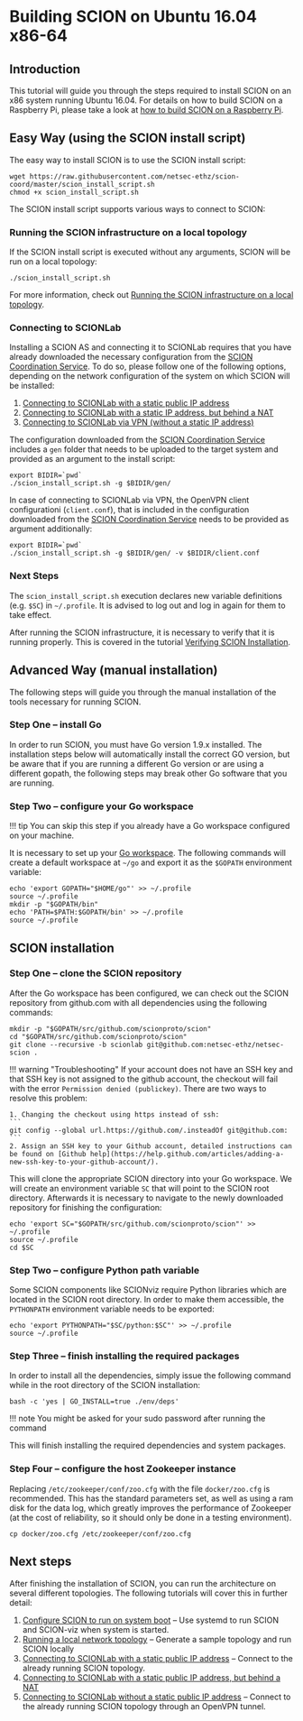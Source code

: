 # Building SCION on Ubuntu 16.04 x86-64

## Introduction

This tutorial will guide you through the steps required to install SCION on an x86 system running Ubuntu 16.04. For details on how to build SCION on a Raspberry Pi, please take a look at [how to build SCION on a Raspberry Pi](rpi_ubuntu.md).

## Easy Way (using the SCION install script)

The easy way to install SCION is to use the SCION install script:

```shell
wget https://raw.githubusercontent.com/netsec-ethz/scion-coord/master/scion_install_script.sh
chmod +x scion_install_script.sh
```

The SCION install script supports various ways to connect to SCION:

### Running the SCION infrastructure on a local topology

If the SCION install script is executed without any arguments, SCION will be run on a local topology:

```shell
./scion_install_script.sh
```

For more information, check out [Running the SCION infrastructure on a local topology](/general_scion_configuration/local_top/).

### Connecting to SCIONLab

Installing a SCION AS and connecting it to SCIONLab requires that you have already downloaded the necessary configuration from the [SCION Coordination Service](https://www.scionlab.org/). To do so, please follow one of the following options, depending on the network configuration of the system on which SCION will be installed:

1. [Connecting to SCIONLab with a static public IP address](/general_scion_configuration/public_ip/)
1. [Connecting to SCIONLab with a static IP address, but behind a NAT](/general_scion_configuration/public_ip_nat/)
1. [Connecting to SCIONLab via VPN (without a static IP address)](/general_scion_configuration/vpn_setup/)

The configuration downloaded from the [SCION Coordination Service](https://www.scionlab.org/) includes a `gen` folder that needs to be uploaded to the target system and provided as an argument to the install script:

```shell
export BIDIR=`pwd`
./scion_install_script.sh -g $BIDIR/gen/
```

In case of connecting to SCIONLab via VPN, the OpenVPN client configurationi (`client.conf`), that is included in the configuration downloaded from the [SCION Coordination Service](https://www.scionlab.org/) needs to be provided as argument additionally:

```shell
export BIDIR=`pwd`
./scion_install_script.sh -g $BIDIR/gen/ -v $BIDIR/client.conf
```

### Next Steps

The `scion_install_script.sh` execution declares new variable definitions (e.g. `$SC`) in `~/.profile`. It is advised to log out and log in again for them to take effect.

After running the SCION infrastructure, it is necessary to verify that it is running properly. This is covered in the tutorial [Verifying SCION Installation](/general_scion_configuration/verifying_scion_installation/).

## Advanced Way (manual installation)

The following steps will guide you through the manual installation of the tools necessary for running SCION. 

### Step One &ndash; install Go

In order to run SCION, you must have Go version 1.9.x installed. The installation steps below will automatically install the correct GO version, but be aware that if you are running a different Go version or are using a different gopath, the following steps may break other Go software that you are running.

### Step Two &ndash; configure your Go workspace

!!! tip
    You can skip this step if you already have a Go workspace configured on your machine.

It is necessary to set up your [Go workspace](https://golang.org/doc/code.html#GOPATH "Go workspace"). The following commands will create a default workspace at `~/go` and export it as the `$GOPATH` environment variable:

```shell
echo 'export GOPATH="$HOME/go"' >> ~/.profile
source ~/.profile
mkdir -p "$GOPATH/bin"
echo 'PATH=$PATH:$GOPATH/bin' >> ~/.profile
source ~/.profile
```

## SCION installation

### Step One &ndash; clone the SCION repository

After the Go workspace has been configured, we can check out the SCION repository from github.com with all dependencies using the following commands:

```shell
mkdir -p "$GOPATH/src/github.com/scionproto/scion"
cd "$GOPATH/src/github.com/scionproto/scion"
git clone --recursive -b scionlab git@github.com:netsec-ethz/netsec-scion .
```

!!! warning "Troubleshooting"
    If your account does not have an SSH key and that SSH key is not assigned to the github account, the checkout will fail with the error `Permission denied (publickey)`. There are two ways to resolve this problem:

    1. Changing the checkout using https instead of ssh:
    ```
    git config --global url.https://github.com/.insteadOf git@github.com:
    ```
    2. Assign an SSH key to your Github account, detailed instructions can be found on [Github help](https://help.github.com/articles/adding-a-new-ssh-key-to-your-github-account/).

This will clone the appropriate SCION directory into your Go workspace. We will create an environment variable `SC` that will point to the SCION root directory. Afterwards it is necessary to navigate to the newly downloaded repository for finishing the configuration:

```shell
echo 'export SC="$GOPATH/src/github.com/scionproto/scion"' >> ~/.profile
source ~/.profile
cd $SC
```

### Step Two &ndash; configure Python path variable

Some SCION components like SCIONviz require Python libraries which are located in the SCION root directory. In order to make them accessible, the `PYTHONPATH` environment variable needs to be exported:

```shell
echo 'export PYTHONPATH="$SC/python:$SC"' >> ~/.profile
source ~/.profile
```

### Step Three &ndash; finish installing the required packages

In order to install all the dependencies, simply issue the following command while in the root directory of the SCION installation:

```shell
bash -c 'yes | GO_INSTALL=true ./env/deps'
```

!!! note
    You might be asked for your sudo password after running the command

This will finish installing the required dependencies and system packages.

### Step Four &ndash; configure the host Zookeeper instance

Replacing `/etc/zookeeper/conf/zoo.cfg` with the file `docker/zoo.cfg` is recommended. This has the standard parameters set, as well as using a ram disk for the data log, which greatly improves the performance of Zookeeper (at the cost of reliability, so it should only be done in a testing environment).

```shell
cp docker/zoo.cfg /etc/zookeeper/conf/zoo.cfg
```

## Next steps

After finishing the installation of SCION, you can run the architecture on several different topologies. The following tutorials will cover this in further detail:

1. [Configure SCION to run on system boot](/scion_tricks/setup_startup.md) &ndash; Use systemd to run SCION and SCION-viz when system is started.
1. [Running a local network topology](/general_scion_configuration/local_top/) &ndash; Generate a sample topology and run SCION locally
1. [Connecting to SCIONLab with a static public IP address](/general_scion_configuration/public_ip/) &ndash; Connect to the already running SCION topology.
1. [Connecting to SCIONLab with a static public IP address, but behind a NAT](/general_scion_configuration/public_ip_nat/)
1. [Connecting to SCIONLab without a static public IP address](/general_scion_configuration/vpn_setup/) &ndash; Connect to the already running SCION topology through an OpenVPN tunnel.

